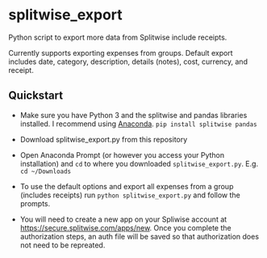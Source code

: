 # splitwise_export
Python script to export more data from Splitwise include receipts. 

Currently supports exporting expenses from groups. Default export includes date, category, description, details (notes), cost, currency, and receipt.

## Quickstart
- Make sure you have Python 3 and the splitwise and pandas libraries installed. I recommend using [Anaconda](https://www.anaconda.com/distribution/#download-section).
`pip install splitwise pandas`

- Download splitwise_export.py from this repository

- Open Anaconda Prompt (or however you access your Python installation) and `cd` to where you downloaded `splitwise_export.py`. E.g. `cd ~/Downloads`

- To use the default options and export all expenses from a group (includes receipts) run
`python splitwise_export.py`
and follow the prompts.

- You will need to create a new app on your Spliwise account at https://secure.splitwise.com/apps/new.
Once you complete the authorization steps, an auth file will be saved so that authorization does not need to be repreated.
